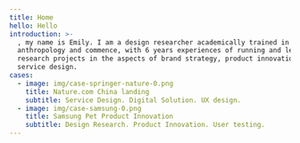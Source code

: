 ```yaml
---
title: Home
hello: Hello
introduction: >-
  , my name is Emily. I am a design researcher academically trained in design
  anthropology and commence, with 6 years experiences of running and leading
  research projects in the aspects of brand strategy, product innovation and
  service design.
cases:
  - image: img/case-springer-nature-0.png
    title: Nature.com China landing
    subtitle: Service Design. Digital Solution. UX design.
  - image: img/case-samsung-0.png
    title: Samsung Pet Product Innovation
    subtitle: Design Research. Product Innovation. User testing.
---
```

